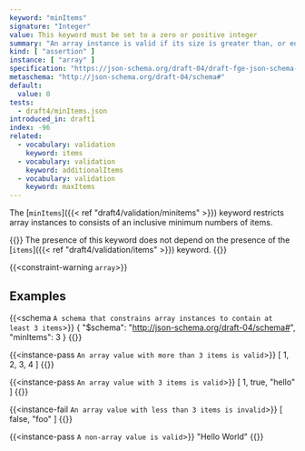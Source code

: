 ```yaml
---
keyword: "minItems"
signature: "Integer"
value: This keyword must be set to a zero or positive integer
summary: "An array instance is valid if its size is greater than, or equal to, the value of this keyword."
kind: [ "assertion" ]
instance: [ "array" ]
specification: "https://json-schema.org/draft-04/draft-fge-json-schema-validation-00#rfc.section.5.3.3"
metaschema: "http://json-schema.org/draft-04/schema#"
default:
  value: 0
tests:
  - draft4/minItems.json
introduced_in: draft1
index: -96
related:
  - vocabulary: validation
    keyword: items
  - vocabulary: validation
    keyword: additionalItems
  - vocabulary: validation
    keyword: maxItems
---
```



The [`minItems`]({{< ref "draft4/validation/minitems" >}}) keyword restricts array instances to consists of an inclusive
minimum numbers of items.

{{<common-pitfall>}} The presence of this keyword does not depend on the
presence of the [`items`]({{< ref "draft4/validation/items" >}}) keyword.
{{</common-pitfall>}}

{{<constraint-warning `array`>}}

## Examples

{{<schema `A schema that constrains array instances to contain at least 3 items`>}}
{
  "$schema": "http://json-schema.org/draft-04/schema#",
  "minItems": 3
}
{{</schema>}}

{{<instance-pass `An array value with more than 3 items is valid`>}}
[ 1, 2, 3, 4 ]
{{</instance-pass>}}

{{<instance-pass `An array value with 3 items is valid`>}}
[ 1, true, "hello" ]
{{</instance-pass>}}

{{<instance-fail `An array value with less than 3 items is invalid`>}}
[ false, "foo" ]
{{</instance-fail>}}

{{<instance-pass `A non-array value is valid`>}}
"Hello World"
{{</instance-pass>}}

